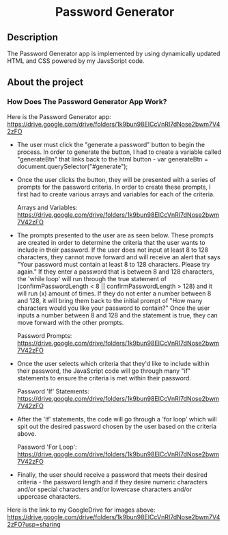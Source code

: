 <h1 align="center">Password Generator</h1>

## Description

The Password Generator app is implemented by using dynamically updated HTML and CSS powered by my JavsScript code. 

## About the project

### How Does The Password Generator App Work?

Here is the Password Generator app: https://drive.google.com/drive/folders/1k9bun98EICcVnRI7dNose2bwm7V42zFO

- The user must click the "generate a password" button to begin the process. In order to generate the button, I had to create a variable called "generateBtn" that links back to the html button - var generateBtn = document.querySelector("#generate");
- Once the user clicks the button, they will be presented with a series of prompts for the password criteria. In order to create these prompts, I first had to create various arrays and variables for each of the criteria. 
 
   Arrays and Variables: https://drive.google.com/drive/folders/1k9bun98EICcVnRI7dNose2bwm7V42zFO

- The prompts presented to the user are as seen below. These prompts are created in order to determine the criteria that the user wants to include in their password. If the user does not input at least 8 to 128 characters, they cannot move forward and will receive an alert that says "Your password must contain at least 8 to 128 characters. Please try again." If they enter a password that is between 8 and 128 characters, the 'while loop' will run through the true statement of (confirmPasswordLength < 8 || confirmPasswordLength > 128) and it will run (x) amount of times. If they do not enter a number between 8 and 128, it will bring them back to the initial prompt of "How many characters would you like your password to contain?" Once the user inputs a number between 8 and 128 and the statement is true, they can move forward with the other prompts.

   Password Prompts: https://drive.google.com/drive/folders/1k9bun98EICcVnRI7dNose2bwm7V42zFO

- Once the user selects which criteria that they'd like to include within their password, the JavaScript code will go through many "if" statements to ensure the criteria is met within their password.

   Password 'If' Statements: https://drive.google.com/drive/folders/1k9bun98EICcVnRI7dNose2bwm7V42zFO

- After the 'If' statements, the code will go through a 'for loop' which will spit out the desired password chosen by the user based on the criteria above. 

   Password 'For Loop': https://drive.google.com/drive/folders/1k9bun98EICcVnRI7dNose2bwm7V42zFO

- Finally, the user should receive a password that meets their desired criteria - the password length and if they desire numeric characters and/or special characters and/or lowercase characters and/or uppercase characters.
   

Here is the link to my GoogleDrive for images above: https://drive.google.com/drive/folders/1k9bun98EICcVnRI7dNose2bwm7V42zFO?usp=sharing
